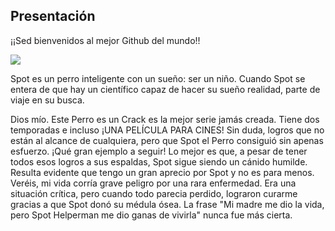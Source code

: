 ## Presentación

¡¡Sed bienvenidos al mejor Github del mundo!!

<img src="http://drive.google.com/thumbnail?id=156NiXpO5DHAnyPhkCUZ9kj3yUgAcpEQR&sz=w1000">

Spot es un perro inteligente con un sueño: ser un niño. Cuando Spot se entera de que hay un científico capaz de hacer su sueño realidad, parte de viaje en su busca.

Dios mío. Este Perro es un Crack es la mejor serie jamás creada. Tiene dos temporadas e incluso ¡UNA PELÍCULA PARA CINES! Sin duda, logros que no están al alcance de cualquiera, pero que Spot el Perro consiguió sin apenas esfuerzo. ¡Qué gran ejemplo a seguir! Lo mejor es que, a pesar de tener todos esos logros a sus espaldas, Spot sigue siendo un cánido humilde. Resulta evidente que tengo un gran aprecio por Spot y no es para menos. Veréis, mi vida corría grave peligro por una rara enfermedad. Era una situación crítica, pero cuando todo parecia perdido, lograron curarme gracias a que Spot donó su médula ósea. La frase "Mi madre me dio la vida, pero Spot Helperman me dio ganas de vivirla" nunca fue más cierta.

<!--
**AitorSagarduy/AitorSagarduy** is a ✨ _special_ ✨ repository because its `README.md` (this file) appears on your GitHub profile.

Here are some ideas to get you started:

- 🔭 I’m currently working on ...
- 🌱 I’m currently learning ...
- 👯 I’m looking to collaborate on ...
- 🤔 I’m looking for help with ...
- 💬 Ask me about ...
- 📫 How to reach me: ...
- 😄 Pronouns: ...
- ⚡ Fun fact: ...
-->
